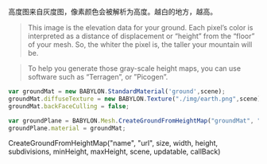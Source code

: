 高度图来自灰度图，像素颜色会被解析为高度。越白的地方，越高。
> This image is the elevation data for your ground. Each pixel’s color is interpreted as a distance of displacement or “height” from the “floor” of your mesh. So, the whiter the pixel is, the taller your mountain will be.

> To help you generate those gray-scale height maps, you can use software such as “Terragen”, or ”Picogen”.

```javascript
var groundMat = new BABYLON.StandardMaterial('ground',scene);
groundMat.diffuseTexture = new BABYLON.Texture("./img/earth.png",scene);
groundMat.backFaceCulling = false;

var groundPlane = BABYLON.Mesh.CreateGroundFromHeightMap("groundMat", "./img/earthheightmap.jpg", 200, 200, 250, 0, 40, scene, false, null);
groundPlane.material = groundMat;
```

CreateGroundFromHeightMap("name", "url", size, width, height, subdivisions, minHeight, maxHeight, scene, updatable, callBack)